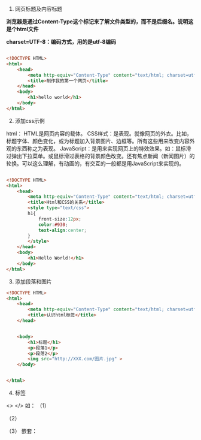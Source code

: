 1. 网页标题及内容标题

**浏览器是通过Content-Type这个标记来了解文件类型的，而不是后缀名。说明这是个html文件**

**charset=UTF-8：编码方式，用的是utf-8编码**

```html

<!DOCTYPE HTML>
<html>
    <head>
        <meta http-equiv="Content-Type" content="text/html; charset=utf-8">
        <title>制作我的第一个网页</title>
    </head>
    <body>
        <h1>hello world</h1>
    </body>
</html>

```

2. 添加css示例

html： HTML是网页内容的载体。
CSS样式：是表现。就像网页的外衣。比如，标题字体、颜色变化，或为标题加入背景图片、边框等。所有这些用来改变内容外观的东西称之为表现。
JavaScript：是用来实现网页上的特效效果。如：鼠标滑过弹出下拉菜单。或鼠标滑过表格的背景颜色改变。还有焦点新闻（新闻图片）的轮换。可以这么理解，有动画的，有交互的一般都是用JavaScript来实现的。
```html

<!DOCTYPE HTML>
<html>
    <head>
        <meta http-equiv="Content-Type" content="text/html; charset=utf-8">
        <title>Html和CSS的关系</title>
        <style type="text/css">
        h1{
            front-size:12px;
            color:#930;
            text-align:center;
        }
        </style>
    </head>
    <body>
        <h1>Hello World!</h1>
    </body>
</html>
```
3. 添加段落和图片

```html
<!DOCTYPE HTML>
<html>
    <head>
        <meta http-equiv="Content-Type" content="text/html; charset=utf-8">
        <title>认识html标签</title>
    </head>


    <body>
        <h1>标题</h1>
        <p>段落1</p>
        <p>段落2</p>
        <img src="http://XXX.com/图片.jpg" >
    </body>


</html>
```

4. 标签

<> </>
如：
（1） <p></p>

（2） <div></div>

（3） <span></span>
嵌套：
<div><p></p></div>
